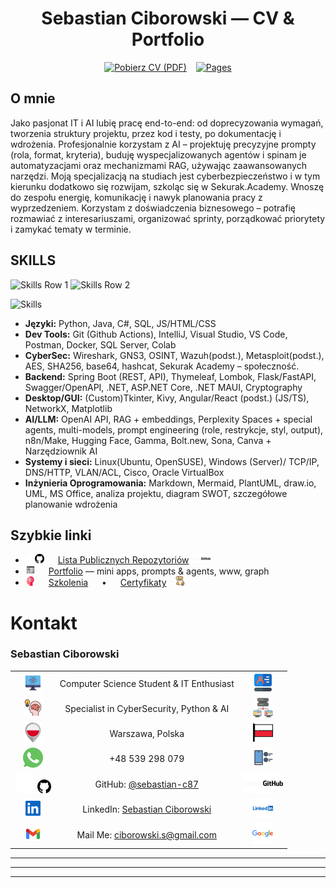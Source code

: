 ﻿<center> 

# Sebastian Ciborowski — CV & Portfolio
</center>

<center>

[![Pobierz CV (PDF)](https://img.shields.io/badge/Sebastian_Ciborowski_CV-PDF-DD0031?style=flat&logo=readme&logoColor=white)](CV/PL/Sebastian_Ciborowski_CV.pdf) &ensp; [![Pages](https://img.shields.io/badge/GitHub_Pages-About-2088FF?style=flat&logo=github)](https://sebastian-c87.github.io/my-IT-profile-hub/)
</center>

## O mnie

Jako pasjonat IT i AI lubię pracę end-to-end: od doprecyzowania wymagań, tworzenia struktury projektu, przez kod i testy, po dokumentację i wdrożenia. Profesjonalnie korzystam z AI – projektuję precyzyjne prompty (rola, format, kryteria), buduję wyspecjalizowanych agentów i spinam je automatyzacjami oraz mechanizmami RAG, używając zaawansowanych narzędzi. Moją specjalizacją na studiach jest cyberbezpieczeństwo i w tym kierunku dodatkowo się rozwijam, szkoląc się w Sekurak.Academy. Wnoszę do zespołu energię, komunikację i nawyk planowania pracy z wyprzedzeniem. Korzystam z doświadczenia biznesowego – potrafię rozmawiać z interesariuszami, organizować sprinty, porządkować priorytety i zamykać tematy w terminie.  

## SKILLS 

![Skills Row 1](https://skillicons.dev/icons?i=py,java,cs,js,ts,html,angular,css,react,aiscript,spring,flask,fastapi,dotnet,pytorch,ai,linkedin,twitter,discord&perline=40)
![Skills Row 2](https://skillicons.dev/icons?i=git,github,gitlab,githubactions,docker,postman,vscode,idea,visualstudio,mysql,postgres,sqlite,mongodb,linux,ubuntu,windows,bash,md,stackoverflow&perline=40)


<img src="https://skillicons.dev/icons?i=py,java,cs,js,html,css,git,github,githubactions,idea,visualstudio,ai,vscode,postman,docker,mysql,postgres,sqlite,linux,bash,spring,flask,fastapi,dotnet,angular,react,ts,gitlab&perline=50" alt="Skills" height="30" /> 

- **Języki:** Python, Java, C#, SQL, JS/HTML/CSS
- **Dev Tools:** Git (Github Actions), IntelliJ, Visual Studio, VS Code, Postman, Docker, SQL Server, Colab
- **CyberSec:** Wireshark, GNS3, OSINT, Wazuh(podst.), Metasploit(podst.), AES, SHA256, base64, hashcat, Sekurak Academy – społeczność.
- **Backend:** Spring Boot (REST, API), Thymeleaf, Lombok, Flask/FastAPI, Swagger/OpenAPI, .NET, ASP.NET Core, .NET MAUI, Cryptography
- **Desktop/GUI:** (Custom)Tkinter, Kivy, Angular/React (podst.) (JS/TS), NetworkX, Matplotlib
- **AI/LLM:** OpenAI API, RAG + embeddings, Perplexity Spaces + special agents, multi-models, prompt engineering (role, restrykcje, styl, output), n8n/Make, Hugging Face, Gamma, Bolt.new, Sona, Canva + Narzędziownik AI
- **Systemy i sieci:** Linux(Ubuntu, OpenSUSE), Windows (Server)/ TCP/IP, DNS/HTTP, VLAN/ACL, Cisco, Oracle VirtualBox
- **Inżynieria Oprogramowania:** Markdown, Mermaid, PlantUML, draw.io, UML, MS Office, analiza projektu, diagram SWOT, szczegółowe planowanie wdrożenia


## Szybkie linki
- <img src="docs/assets/icons/5d.svg#gh-dark-mode-only" width="15"><img src="docs/assets/icons/5l.svg#gh-light-mode-only" width="15"> &emsp; [Lista Publicznych Repozytoriów](docs/cv-pl.md) <img src="docs/assets/icons/5b.svg#gh-dark-mode-only" width="15"><img src="docs/assets/icons/5f.svg#gh-light-mode-only" width="15">
- <img src="docs/assets/icons/p.svg" width="15">  &emsp; [Portfolio](portfolio/) — mini apps, prompts & agents, www, graph
- <img src="docs/assets/icons/c2.svg" width="15" alt=""> &emsp; [Szkolenia](achievements/szkolenia/ListaSzkolen.md)  &emsp; • &emsp; [Certyfikaty](achievements/certyfikaty/)&emsp;<img src="docs/assets/icons/c.svg" width="15">

# Kontakt

### **Sebastian Ciborowski**

|  |  |  |
|:--:|:---:|:--:|
| <img src="docs/assets/icons/1a.svg" width="32" alt=""> | Computer Science Student & IT Enthusiast | <img src="docs/assets/icons/1.svg" width="32" alt=""> |
| <img src="docs/assets/icons/2.svg"  width="32" alt=""> | Specialist in CyberSecurity, Python & AI | <img src="docs/assets/icons/2a.svg" width="32" alt=""> |
| <img src="docs/assets/icons/3.svg"  width="32" alt=""> | Warszawa, Polska | <img src="docs/assets/icons/3a.svg" width="32" alt=""> |
| <img src="docs/assets/icons/4.svg"  width="32" alt=""> | +48 539 298 079 | <img src="docs/assets/icons/4a.svg" width="32" alt=""> |
| <img src="docs/assets/icons/5d.svg#gh-dark-mode-only" width="32" alt=""> <img src="docs/assets/icons/5l.svg#gh-light-mode-only" width="22"> | GitHub: [@sebastian-c87](https://github.com/sebastian-c87) | <img src="docs/assets/icons/5b.svg#gh-dark-mode-only" width="32" alt=""><img src="docs/assets/icons/5f.svg#gh-light-mode-only" width="32"> |
| <img src="docs/assets/icons/6.svg"  width="32" alt=""> | LinkedIn: [Sebastian Ciborowski](https://www.linkedin.com/in/sebastian-ciborowski-8442a6302/) | <img src="docs/assets/icons/6a.svg" width="32" alt=""> |
| <img src="docs/assets/icons/g.svg" width="22" alt=""> | Mail Me: [ciborowski.s@gmail.com](mailto:ciborowski.s@gmail.com) | <img src="docs/assets/icons/g1.svg"  width="33" alt=""> |



---

---
---

